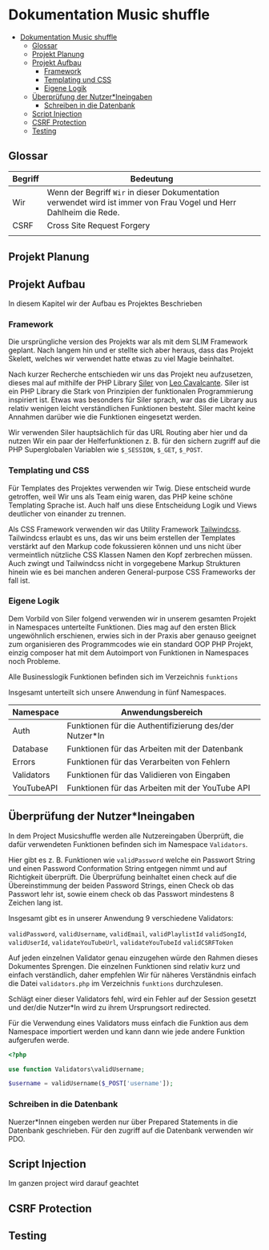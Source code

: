 # Dokumentation Music shuffle
- [Dokumentation Music shuffle](#dokumentation-music-shuffle)
  - [Glossar](#glossar)
  - [Projekt Planung](#projekt-planung)
  - [Projekt Aufbau](#projekt-aufbau)
    - [Framework](#framework)
    - [Templating und CSS](#templating-und-css)
    - [Eigene Logik](#eigene-logik)
  - [Überprüfung der Nutzer*Ineingaben](#%c3%9cberpr%c3%bcfung-der-nutzerineingaben)
    - [Schreiben in die Datenbank](#schreiben-in-die-datenbank)
  - [Script Injection](#script-injection)
  - [CSRF Protection](#csrf-protection)
  - [Testing](#testing)

## Glossar

| Begriff | Bedeutung                                                                                                          |
| ------- | ------------------------------------------------------------------------------------------------------------------ |
| Wir     | Wenn der Begriff `Wir` in dieser Dokumentation verwendet wird ist immer von Frau Vogel und Herr Dahlheim die Rede. |
| CSRF    | Cross Site Request Forgery                                                                                         |
|         |                                                                                                                    |

## Projekt Planung

## Projekt Aufbau

In diesem Kapitel wir der Aufbau es Projektes Beschrieben

### Framework

Die ursprüngliche version des Projekts war als mit dem SLIM Framework geplant.
Nach langem hin und er stellte sich aber heraus, dass das Projekt Skelett,
welches wir verwendet hatte etwas zu viel Magie beinhaltet.

Nach kurzer Recherche entschieden wir uns das Projekt neu aufzusetzen, dieses
mal auf mithilfe der PHP Library [Siler](https://siler.leocavalcante.dev/) von
[Leo Cavalcante](https://leocavalcante.dev). Siler ist ein PHP Library die Stark
von Prinzipien der funktionalen Programmierung inspiriert ist. Etwas was
besonders für Siler sprach, war das die Library aus relativ wenigen leicht
verständlichen Funktionen besteht. Siler macht keine Annahmen darüber wie die
Funktionen eingesetzt werden.

Wir verwenden Siler hauptsächlich für das URL Routing aber hier und da nutzen
Wir ein paar der Helferfunktionen z. B. für den sichern zugriff auf die PHP
Superglobalen Variablen wie `$_SESSION`, `$_GET`, `$_POST`.

### Templating und CSS

Für Templates des Projektes verwenden wir Twig. Diese entscheid wurde getroffen,
weil Wir uns als Team einig waren, das PHP keine schöne Templating Sprache ist.
Auch half uns diese Entscheidung Logik und Views deutlicher von einander zu
trennen.

Als CSS Framework verwenden wir das Utility Framework
[Tailwindcss](https://tailwindcss.com). Tailwindcss erlaubt es uns, das wir uns
beim erstellen der Templates verstärkt auf den Markup code fokussieren können
und uns nicht über vermeintlich nützliche CSS Klassen Namen den Kopf zerbrechen
müssen. Auch zwingt und Tailwindcss nicht in vorgegebene Markup Strukturen
hinein wie es bei manchen anderen General-purpose CSS Frameworks der fall ist.

### Eigene Logik

Dem Vorbild von Siler folgend verwenden wir in unserem gesamten Projekt in
Namespaces unterteilte Funktionen. Dies mag auf den ersten Blick ungewöhnlich
erschienen, erwies sich in der Praxis aber genauso geeignet zum organisieren des
Programmcodes wie ein standard OOP PHP Projekt, einzig composer hat mit dem
Autoimport von Funktionen in Namespaces noch Probleme.

Alle Businesslogik Funktionen befinden sich im Verzeichnis `funktions`

Insgesamt unterteilt sich unsere Anwendung in fünf Namespaces.

| Namespace  | Anwendungsbereich                                      |
| ---------- | ------------------------------------------------------ |
| Auth       | Funktionen für die Authentifizierung des/der Nutzer*In |
| Database   | Funktionen für das Arbeiten mit der Datenbank          |
| Errors     | Funktionen für das Verarbeiten von Fehlern             |
| Validators | Funktionen für das Validieren von Eingaben             |
| YouTubeAPI | Funktionen für das Arbeiten mit der YouTube API        |

## Überprüfung der Nutzer*Ineingaben

In dem Project Musicshuffle werden alle Nutzereingaben Überprüft, die dafür
verwendeten Funktionen befinden sich im Namespace `Validators`.

Hier gibt es z. B. Funktionen wie `validPassword` welche ein Passwort String und
einen Password Conformation String entgegen nimmt und auf Richtigkeit überprüft.
Die Überprüfung beinhaltet einen check auf die Übereinstimmung der beiden
Password Strings, einen Check ob das Passwort lehr ist, sowie einem check
ob das Passwort mindestens 8 Zeichen lang ist.

Insgesamt gibt es in unserer Anwendung 9 verschiedene Validators:

`validPassword`, `validUsername`, `validEmail`, `validPlaylistId`
`validSongId`, `validUserId`, `validateYouTubeUrl`, `validateYouTubeId`
`validCSRFToken`

Auf jeden einzelnen Validator genau einzugehen würde den Rahmen dieses
Dokumentes Sprengen. Die einzelnen Funktionen sind relativ kurz und einfach
verständlich, daher empfehlen Wir für näheres Verständnis einfach die Datei
`validators.php` im Verzeichnis `funktions` durchzulesen.

Schlägt einer dieser Validators fehl, wird ein Fehler auf der Session gesetzt
und der/die Nutzer*In wird zu ihrem Ursprungsort redirected.

Für die Verwendung eines Validators muss einfach die Funktion aus dem Namespace
importiert werden und kann dann wie jede andere Funktion aufgerufen werde.

```php
<?php

use function Validators\validUsername;

$username = validUsername($_POST['username']);
```

### Schreiben in die Datenbank

Nuerzer*Innen eingeben werden nur über Prepared Statements in die Datenbank
geschrieben. Für den zugriff auf die Datenbank verwenden wir PDO.

## Script Injection

Im ganzen project wird darauf geachtet

## CSRF Protection

## Testing

